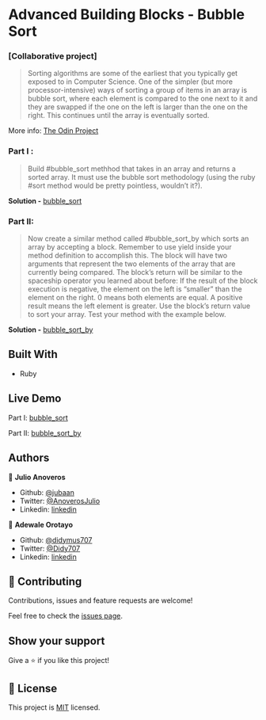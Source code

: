 # Advanced Building Blocks - Bubble Sort

### [Collaborative project]

> Sorting algorithms are some of the earliest that you typically get exposed to in Computer Science. One of the simpler (but more processor-intensive) ways of sorting a group of items in an array is bubble sort, where each element is compared to the one next to it and they are swapped if the one on the left is larger than the one on the right. This continues until the array is eventually sorted.

More info: [The Odin Project](https://www.theodinproject.com/courses/ruby-programming/lessons/advanced-building-blocks)

### Part I : 
> Build #bubble_sort methhod that takes in an array and returns a sorted array. It must use the bubble sort methodology (using the ruby #sort method would be pretty pointless, wouldn’t it?).

**Solution -**
[bubble_sort](https://repl.it/@jubaan/Bubblesort)

### Part II:
> Now create a similar method called #bubble_sort_by which sorts an array by accepting a block. Remember to use yield inside your method definition to accomplish this. The block will have two arguments that represent the two elements of the array that are currently being compared. The block’s return will be similar to the spaceship operator you learned about before: If the result of the block execution is negative, the element on the left is “smaller” than the element on the right. 0 means both elements are equal. A positive result means the left element is greater. Use the block’s return value to sort your array. Test your method with the example below.

**Solution -**
[bubble_sort_by](https://repl.it/@jubaan/bubblesortby)


## Built With

- Ruby

## Live Demo

Part I: [bubble_sort](https://repl.it/@jubaan/Bubblesort)

Part II: [bubble_sort_by](https://repl.it/@jubaan/bubblesortby)

## Authors

👤 **Julio Anoveros**

- Github: [@jubaan](https://github.com/githubhandle)
- Twitter: [@AnoverosJulio](https://twitter.com/twitterhandle)
- Linkedin: [linkedin](https://www.linkedin.com/in/julio-a%C3%B1overos-b987a8a0/)

👤 **Adewale Orotayo**

- Github: [@didymus707](https://github.com/didymus707)
- Twitter: [@Didy707](https://twitter.com/didy707)
- Linkedin: [linkedin](https://linkedin.com/adewale-thomas-orotayo)

## 🤝 Contributing

Contributions, issues and feature requests are welcome!

Feel free to check the [issues page](https://github.com/jubaan/m__advanced-building-blocks__bubble-sort/issues?q=is%3Aissue+is%3Aopen+sort%3Aupdated-desc).

## Show your support

Give a ⭐️ if you like this project!

## 📝 License

This project is [MIT](LICENSE.txt) licensed.
